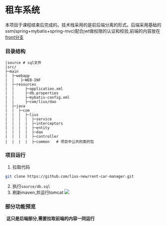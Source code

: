 # 租车系统

本项目于课程结束后完成的。技术栈采用的是前后端分离的形式。后端采用基础的ssm(spring+mybatis+spring-mvc)配合jwt做权限的认证和校验,前端的内容放在[front分支](https://github.com/lius-new/rent-car-manager/tree/front)

### 目录结构
```
|source # sql文件
|src/
├─main
|  ├─webapp
|  |   ├─WEB-INF
|  ├─resources
|  |     ├─application.xml
|  |     ├─db.properties
|  |     ├─mybatis-config.xml
|  |     ├─com/lius/dao
|  ├─java
|  |  ├─com
|  |  |  ├─lius
|  |  |  |  ├─service
|  |  |  |  ├─interceptors
|  |  |  |  ├─entity
|  |  |  |  ├─dao
|  |  |  |  ├─controller
|  |  |  |  ├─common   # 项目中公共的类的包
```

### 项目运行

1. 拉取代码
```bash
git clone https://github.com/lius-new/rent-car-manager.git
```
2. 执行`source/db.sql`
3. 刷新maven,并运行tomcat
![](https://s2.loli.net/2023/06/26/QW6gZDyJo5wtq14.png)

### 部分功能预览
![]()
**这只是后端部分,需要拉取前端的内容一同运行**
